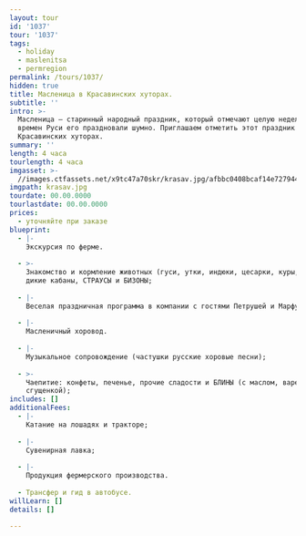 ```yaml
---
layout: tour
id: '1037'
tour: '1037'
tags:
  - holiday
  - maslenitsa
  - permregion
permalink: /tours/1037/
hidden: true
title: Масленица в Красавинских хуторах.
subtitle: ''
intro: >-
  Масленица — старинный народный праздник, который отмечают целую неделю. Еще со
  времен Руси его праздновали шумно. Приглашаем отметить этот праздник в
  Красавинских хуторах.
summary: ''
length: 4 часа
tourlength: 4 часа
imgasset: >-
  //images.ctfassets.net/x9tc47a70skr/krasav.jpg/afbbc0408bcaf14e7279440ef6ad5622/krasav.jpg
imgpath: krasav.jpg
tourdate: 00.00.0000
tourlastdate: 00.00.0000
prices:
  - уточняйте при заказе
blueprint:
  - |-
    Экскурсия по ферме.
     
  - >-
    Знакомство и кормление животных (гуси, утки, индюки, цесарки, куры, кролики,
    дикие кабаны, СТРАУСЫ и БИЗОНЫ;
     
  - |-
    Веселая праздничная программа в компании с гостями Петрушей и Марфушей;
     
  - |-
    Масленичный хоровод.
     
  - |-
    Музыкальное сопровождение (частушки русские хоровые песни);
     
  - >-
    Чаепитие: конфеты, печенье, прочие сладости и БЛИНЫ (с маслом, вареньем,
    сгущенкой);
includes: []
additionalFees:
  - |-
    Катание на лошадях и тракторе;
     
  - |-
    Сувенирная лавка;
     
  - |-
    Продукция фермерского производства.
     
  - Трансфер и гид в автобусе.
willLearn: []
details: []

---
```

